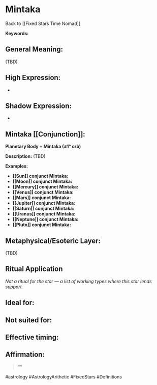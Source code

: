 # Mintaka

Back to [[Fixed Stars Time Nomad]]

**Keywords:** 

## General Meaning:
(TBD)

## High Expression:
- 

## Shadow Expression:
- 

## Mintaka [[Conjunction]]:

**Planetary Body + Mintaka (≤1° orb)**

**Description:**
(TBD)

**Examples:**
- **[[Sun]] conjunct Mintaka:** 
- **[[Moon]] conjunct Mintaka:** 
- **[[Mercury]] conjunct Mintaka:** 
- **[[Venus]] conjunct Mintaka:** 
- **[[Mars]] conjunct Mintaka:** 
- **[[Jupiter]] conjunct Mintaka:** 
- **[[Saturn]] conjunct Mintaka:** 
- **[[Uranus]] conjunct Mintaka:** 
- **[[Neptune]] conjunct Mintaka:** 
- **[[Pluto]] conjunct Mintaka:** 

## Metaphysical/Esoteric Layer:
(TBD)

## Ritual Application
*Not a ritual for the star — a list of working types where this star lends support.*

**Ideal for:**
- 
**Not suited for:**
- 
**Effective timing:**
- 

## Affirmation:

> ""

#astrology #AstrologyArithetic #FixedStars #Definitions
